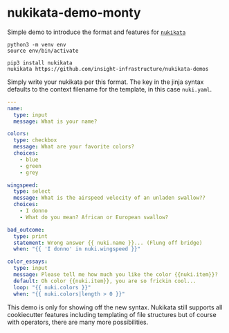 # nukikata-demo-monty

Simple demo to introduce the format and features for [`nukikata`](https://github.com/insight-infrastructure/nukikata)

```
python3 -m venv env 
source env/bin/activate 

pip3 install nukikata 
nukikata https://github.com/insight-infrastructure/nukikata-demos
```

Simply write your nukikata per this format. The key in the jinja syntax defaults to the context filename for the template, in this case `nuki.yaml`.

```yaml
---
name:
  type: input
  message: What is your name?

colors:
  type: checkbox
  message: What are your favorite colors?
  choices:
    - blue
    - green
    - grey

wingspeed:
  type: select
  message: What is the airspeed velocity of an unladen swallow??
  choices:
    - I donno
    - What do you mean? African or European swallow?

bad_outcome:
  type: print
  statement: Wrong answer {{ nuki.name }}... (Flung off bridge)
  when: "{{ 'I donno' in nuki.wingspeed }}"

color_essays:
  type: input
  message: Please tell me how much you like the color {{nuki.item}}?
  default: Oh color {{nuki.item}}, you are so frickin cool...
  loop: "{{ nuki.colors }}"
  when: "{{ nuki.colors|length > 0 }}"
```

This demo is only for showing off the new syntax.  Nukikata still supports all cookiecutter features including templating of file structures but of course with operators, there are many more possibilities.
